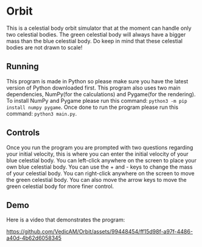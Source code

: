 # Orbit
This is a celestial body orbit simulator that at the moment can handle only two celestial bodies. The green celestial body will always have a bigger mass than the blue celestial body. Do keep in mind that these celestial bodies are not drawn to scale!

## Running
This program is made in Python so please make sure you have the latest version of Python downloaded first. This program also uses two main dependencies, NumPy(for the calculations) and Pygame(for the rendering). To install NumPy and Pygame please run this command:
``python3 -m pip install numpy pygame``. Once done to run the program please run this command: ``python3 main.py``.

## Controls
Once you run the program you are prompted with two questions regarding your initial velocity, this is where you can enter the initial velocity of your blue celestial body. You can left-click anywhere on the screen to place your own blue celestial body. You can use the + and - keys to change the mass of your celestial body. You can right-click anywhere on the screen to move the green celestial body. You can also move the arrow keys to move the green celestial body for more finer control.

## Demo
Here is a video that demonstrates the program:

https://github.com/VedicAM/Orbit/assets/99448454/ff15d98f-a97f-4486-a40d-4b62d6058345

